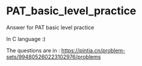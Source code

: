 # PAT_basic_level_practice
Answer for PAT basic level practice

In C language :)

The questions are in : https://pintia.cn/problem-sets/994805260223102976/problems
